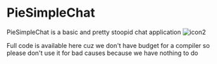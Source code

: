 # PieSimpleChat
PieSimpleChat is a basic and pretty stoopid chat application
![icon2](https://user-images.githubusercontent.com/67146455/174904408-4009d610-6c17-4474-bb39-d085177c72c4.png)


Full code is available here cuz we don't have budget for a compiler so please don't use it for bad causes because we have nothing to do
